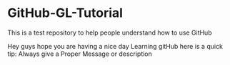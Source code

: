 # GitHub-GL-Tutorial
This is a test repository to help people understand how to use GitHub

Hey guys hope you are having a nice day Learning gitHub here is a quick tip: Always give a Proper Message or description
